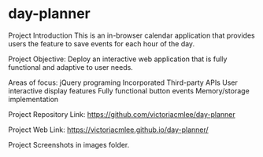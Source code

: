 # day-planner

Project Introduction
This is an in-browser calendar application that provides users the feature to save events for each hour of the day.

Project Objective:
Deploy an interactive web application that is fully functional and adaptive to user needs.

Areas of focus:
    jQuery programing 
    Incorporated Third-party APIs
    User interactive display features
    Fully functional button events
    Memory/storage implementation


Project Repository Link:
https://github.com/victoriacmlee/day-planner

Project Web Link:
https://victoriacmlee.github.io/day-planner/

Project Screenshots in images folder.